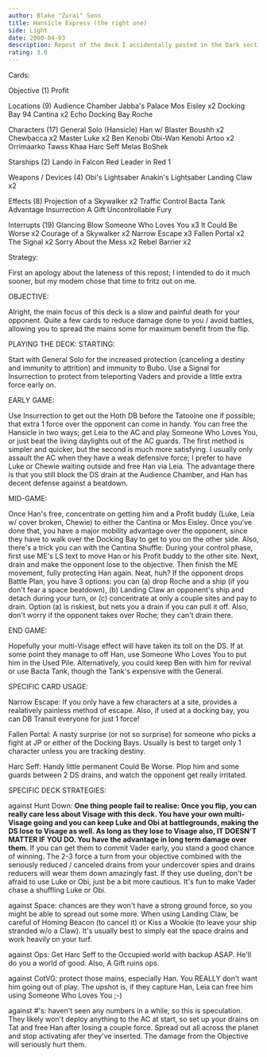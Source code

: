 ```yaml
---
author: Blake "Zurai" Senn
title: Hansicle Express (the right one)
side: Light
date: 2000-04-03
description: Repost of the deck I accidentally posted in the Dark section.
rating: 3.0
---
```

Cards: 

Objective (1)
Profit

Locations (9)
Audience Chamber
Jabba's Palace
Mos Eisley x2
Docking Bay 94
Cantina x2
Echo Docking Bay
Roche

Characters (17)
General Solo (Hansicle)
Han w/ Blaster
Boushh x2
Chewbacca x2
Master Luke x2
Ben Kenobi
Obi-Wan Kenobi
Artoo x2
Orrimaarko
Tawss Khaa
Harc Seff
Melas
BoShek

Starships (2)
Lando in Falcon
Red Leader in Red 1

Weapons / Devices (4)
Obi's Lightsaber
Anakin's Lightsaber
Landing Claw x2

Effects (8)
Projection of a Skywalker x2
Traffic Control
Bacta Tank
Advantage
Insurrection
A Gift
Uncontrollable Fury

Interrupts (19)
Glancing Blow
Someone Who Loves You x3
It Could Be Worse x2
Courage of a Skywalker x2
Narrow Escape x3
Fallen Portal x2
The Signal x2
Sorry About the Mess x2
Rebel Barrier x2 

Strategy: 

First an apology about the lateness of this repost; I intended to do it much sooner, but my modem chose that time to fritz out on me.


OBJECTIVE:

Alright, the main focus of this deck is a slow and painful death for your
opponent. Quite a few cards to reduce damage done to you / avoid battles,
allowing you to spread the mains some for maximum benefit from the flip.

PLAYING THE DECK:
STARTING:

Start with General Solo for the increased protection (canceling a destiny and immunity to attrition) and immunity to Bubo. Use a Signal for Insurrection to protect from teleporting Vaders and provide a little extra force early on.

EARLY GAME:

Use Insurrection to get out the Hoth DB before the Tatooine one if possible; that
extra 1 force over the opponent can come in handy.
You can free the Hansicle in two ways; get Leia to the AC and play Someone
Who Loves You, or just beat the living daylights out of the AC guards. The first
method is simpler and quicker, but the second is much more satisfying.
I usually only assault the AC when they have a weak defensive force; I prefer to
have Luke or Chewie waiting outside and free Han via Leia. The advantage there
is that you still block the DS drain at the Audience Chamber, and Han has
decent defense against a beatdown.

MID-GAME:

Once Han's free, concentrate on getting him and a Profit buddy (Luke, Leia w/
cover broken, Chewie) to either the Cantina or Mos Eisley. Once you've done
that, you have a major mobility advantage over the opponent, since they have to
walk over the Docking Bay to get to you on the other side. Also, there's a trick
you can with the Cantina Shuffle: During your control phase, first use ME's LS
text to move Han or his Profit buddy to the other site. Next, drain and make the
opponent lose to the objective. Then finish the ME movement, fully protecting
Han again. Neat, huh?
If the opponent drops Battle Plan, you have 3 options: you can (a) drop Roche
and a ship (if you don't fear a space beatdown), (b) Landing Claw an opponent's
ship and detach during your turn, or (c) concentrate at only a couple sites and
pay to drain. Option (a) is riskiest, but nets you a drain if you can pull it off.
Also, don't worry if the opponent takes over Roche; they can't drain there.

END GAME:

Hopefully your multi-Visage effect will have taken its toll on the DS. If at some
point they manage to off Han, use Someone Who Loves You to put him in the
Used Pile. Alternatively, you could keep Ben with him for revival or use Bacta
Tank, though the Tank's expensive with the General.

SPECIFIC CARD USAGE:

Narrow Escape: If you only have a few characters at a site, provides a realatively painless method of escape. Also, if used at a docking bay, you can DB Transit everyone for just 1 force!

Fallen Portal: A nasty surprise (or not so surprise) for someone who picks a fight at JP or either of the Docking Bays. Usually is best to target only 1 character unless you are tracking destiny.

Harc Seff: Handy little permanent Could Be Worse. Plop him and some guards between 2 DS drains, and watch the opponent get really irritated.

SPECIFIC DECK STRATEGIES:

against Hunt Down: **One thing people fail to realise: Once you flip, you can really care less about Visage with this deck. You have your own multi-Visage going and you can keep Luke and Obi at battlegrounds, making the DS lose to Visage as well. As long as they lose to Visage also, IT DOESN'T MATTER IF YOU DO. You have the advantage in long term damage over them.**  If you can get them to commit Vader early, you stand a good chance of winning. The 2-3 force a turn from your objective combined with the seriously reduced / canceled drains from your undercover spies and drains reducers will wear them down amazingly fast. If they use dueling, don't be afraid to use Luke or Obi, just be a bit more cautious. It's fun to make Vader chase a shuffling Luke or Obi.

against Space: chances are they won't have a strong ground force, so you might be able to spread out some more. When using Landing Claw, be careful of
Homing Beacon (to cancel it) or Kiss a Wookie (to leave your ship stranded w/o a Claw). It's usually best to simply eat the space drains and work heavily on your turf.

against Ops: Get Harc Seff to the Occupied world with backup ASAP. He'll do
you a world of good. Also, A Gift ruins ops.

against CotVG: protect those mains, especially Han. You REALLY don't want him going out of play. The upshot is, if they capture Han, Leia can free him using Someone Who Loves You ;-)

against #'s: haven't seen any numbers in a while, so this is speculation. They
likely won't deploy anything to the AC at start, so set up your drains on Tat and
free Han after losing a couple force. Spread out all across the planet and stop
activating afer they've inserted. The damage from the Objective will seriously hurt them.

